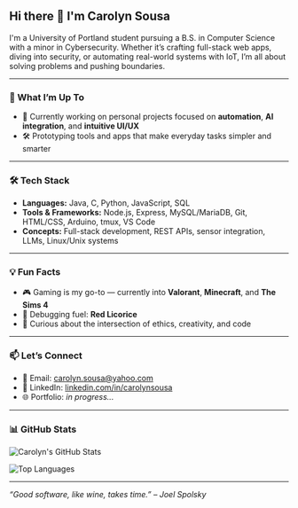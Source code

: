 ## Hi there 👋 I'm Carolyn Sousa

I'm a University of Portland student pursuing a B.S. in Computer Science with a minor in Cybersecurity. Whether it’s crafting full-stack web apps, diving into security, or automating real-world systems with IoT, I’m all about solving problems and pushing boundaries.

---

### 🚀 What I’m Up To
- 🔭 Currently working on personal projects focused on **automation**, **AI integration**, and **intuitive UI/UX**
- 🛠️ Prototyping tools and apps that make everyday tasks simpler and smarter

---

### 🛠️ Tech Stack
- **Languages:** Java, C, Python, JavaScript, SQL  
- **Tools & Frameworks:** Node.js, Express, MySQL/MariaDB, Git, HTML/CSS, Arduino, tmux, VS Code  
- **Concepts:** Full-stack development, REST APIs, sensor integration, LLMs, Linux/Unix systems

---

### 💡 Fun Facts
- 🎮 Gaming is my go-to — currently into **Valorant**, **Minecraft**, and **The Sims 4**
- 🍬 Debugging fuel: **Red Licorice**
- 🧠 Curious about the intersection of ethics, creativity, and code

---

### 📫 Let’s Connect
- 💌 Email: [carolyn.sousa@yahoo.com](mailto:carolyn.sousa@yahoo.com)  
- 🔗 LinkedIn: [linkedin.com/in/carolynsousa](https://www.linkedin.com/in/carolynsousa)  
- 🌐 Portfolio: *in progress...*

---

### 📊 GitHub Stats

![Carolyn's GitHub Stats](https://github-readme-stats.vercel.app/api?username=carolynsousa&show_icons=true&theme=default&hide=stars&hide_border=false)

![Top Languages](https://github-readme-stats.vercel.app/api/top-langs/?username=carolynsousa&layout=compact&theme=default&hide_border=false)

---

_“Good software, like wine, takes time.” – Joel Spolsky_
